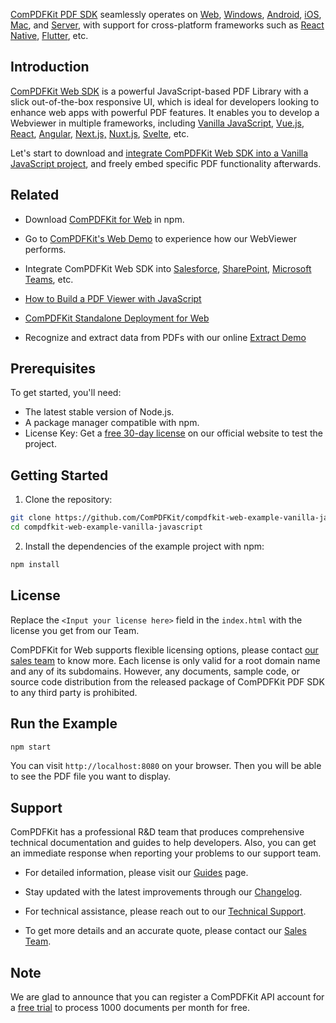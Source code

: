 [ComPDFKit PDF SDK](https://www.compdf.com) seamlessly operates on [Web](https://www.compdf.com/web), [Windows](https://www.compdf.com/windows), [Android](https://www.compdf.com/android), [iOS](https://www.compdf.com/ios), [Mac](https://www.compdf.com/contact-sales), and [Server](https://www.compdf.com/server), with support for cross-platform frameworks such as [React Native](https://www.compdf.com/react-native), [Flutter](https://www.compdf.com/flutter), etc.



## Introduction
[ComPDFKit Web SDK](https://www.compdf.com/web) is a powerful JavaScript-based PDF Library with a slick out-of-the-box responsive UI, which is ideal for developers looking to enhance web apps with powerful PDF features. It enables you to develop a Webviewer in multiple frameworks, including [Vanilla JavaScript](https://www.compdf.com/guides/pdf-sdk/web/make-a-program#integrate-into-a-vanilla-javascript-project), [Vue.js](https://www.compdf.com/guides/pdf-sdk/web/frameworks/vue), [React](https://www.compdf.com/guides/pdf-sdk/web/frameworks/react), [Angular](https://www.compdf.com/guides/pdf-sdk/web/frameworks/angular), [Next.js,](https://www.compdf.com/guides/pdf-sdk/web/frameworks/nextjs) [Nuxt.js](https://www.compdf.com/guides/pdf-sdk/web/frameworks/nuxtjs), [Svelte](https://www.compdf.com/guides/pdf-sdk/web/frameworks/svelte), etc.

Let's start to download and [integrate ComPDFKit Web SDK into a Vanilla JavaScript project](https://www.compdf.com/blog/integrate-compdfkit-web-sdk-in-vanilla-javascript-app), and freely embed specific PDF functionality afterwards. 



## Related

- Download [ComPDFKit for Web](https://www.npmjs.com/package/@compdfkit_pdf_sdk/webviewer) in npm.
- Go to [ComPDFKit's Web Demo](https://www.compdf.com/webviewer/demo) to experience how our WebViewer performs.
- Integrate ComPDFKit Web SDK into [Salesforce](https://www.compdf.com/pdf-sdk/salesforce), [SharePoint](https://www.compdf.com/pdf-sdk/sharepoint), [Microsoft Teams](https://www.compdf.com/contact-sales), etc. 

- [How to Build a PDF Viewer with JavaScript](https://www.compdf.com/blog/build-a-pdf-viewer-with-javascript)

- [ComPDFKit Standalone Deployment for Web](https://www.compdf.com/blog/compdfkit-standalone-deployment-for-web)

- Recognize and extract data from PDFs with our online [Extract Demo](https://www.compdf.com/pdf-extract/demo)



## Prerequisites

To get started, you'll need:

- The latest stable version of Node.js.
- A package manager compatible with npm.
- License Key: Get a [free 30-day license](https://www.compdf.com/pricing) on our official website to test the project.



## Getting Started

1. Clone the repository:

```bash
git clone https://github.com/ComPDFKit/compdfkit-web-example-vanilla-javascript.git
cd compdfkit-web-example-vanilla-javascript
```

2. Install the dependencies of the example project with npm:

```bash
npm install
```



## License

Replace the `<Input your license here>` field in the `index.html` with the license you get from our Team.

ComPDFKit for Web supports flexible licensing options, please contact [our sales team](mailto:support@compdf.com) to know more. Each license is only valid for a root domain name and any of its subdomains. However, any documents, sample code, or source code distribution from the released package of ComPDFKit PDF SDK to any third party is prohibited.



## Run the Example

```bash
npm start
```

You can visit `http://localhost:8080` on your browser. Then you will be able to see the PDF file you want to display.



## Support

ComPDFKit has a professional R&D team that produces comprehensive technical documentation and guides to help developers. Also, you can get an immediate response when reporting your problems to our support team.

- For detailed information, please visit our [Guides](https://www.compdf.com/guides/pdf-sdk/web/overview) page.

- Stay updated with the latest improvements through our [Changelog](https://www.compdf.com/pdf-sdk/changelog-web).

- For technical assistance, please reach out to our [Technical Support](https://www.compdf.com/support).

- To get more details and an accurate quote, please contact our [Sales Team](https://compdf.com/contact-us).



## Note

We are glad to announce that you can register a ComPDFKit API account for a [free trial](https://api.compdf.com/api/pricing) to process 1000 documents per month for free.
